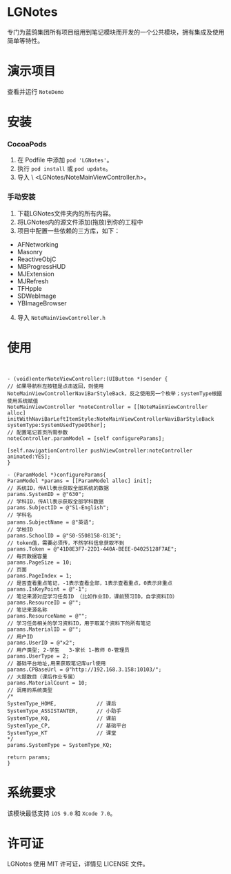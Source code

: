 # LGNotes
专门为蓝鸽集团所有项目组用到笔记模块而开发的一个公共模块，拥有集成及使用简单等特性。


演示项目
==============
查看并运行 `NoteDemo`


安装
==============

### CocoaPods

1. 在 Podfile 中添加  `pod 'LGNotes'`。
2. 执行 `pod install` 或 `pod update`。
3. 导入 \ <LGNotes/NoteMainViewController.h\>。


### 手动安装

1. 下载LGNotes文件夹内的所有内容。
2. 将LGNotes内的源文件添加(拖放)到你的工程中
3. 项目中配置一些依赖的三方库，如下：
* AFNetworking
* Masonry
* ReactiveObjC
* MBProgressHUD
* MJExtension
* MJRefresh
* TFHpple
* SDWebImage
* YBImageBrowser
4. 导入 `NoteMainViewController.h`

使用
==============
```obj-c


- (void)enterNoteViewController:(UIButton *)sender {
// 如果导航栏左按钮是点击返回，则使用NoteMainViewControllerNaviBarStyleBack，反之使用另一个枚举；systemType根据使用系统赋值
NoteMainViewController *noteController = [[NoteMainViewController alloc] initWithNaviBarLeftItemStyle:NoteMainViewControllerNaviBarStyleBack systemType:SystemUsedTypeOther];
// 配置笔记首页所需参数
noteController.paramModel = [self configureParams];

[self.navigationController pushViewController:noteController animated:YES];
}

- (ParamModel *)configureParams{
ParamModel *params = [[ParamModel alloc] init];
// 系统ID，传All表示获取全部系统的数据
params.SystemID = @"630";
// 学科ID，传All表示获取全部学科数据
params.SubjectID = @"S1-English";
// 学科名
params.SubjectName = @"英语";
// 学校ID
params.SchoolID = @"S0-S508158-813E";
// token值，需要必须传，不然学科信息获取不到
params.Token = @"41D8E3F7-22D1-440A-BEEE-04025128F7AE";
// 每页数据容量
params.PageSize = 10;
// 页面
params.PageIndex = 1;
// 是否查看重点笔记，-1表示查看全部，1表示查看重点，0表示非重点
params.IsKeyPoint = @"-1";
// 笔记来源对应学习任务ID （比如作业ID，课前预习ID，自学资料ID）
params.ResourceID = @"";
// 笔记来源名称
params.ResourceName = @"";
// 学习任务相关的学习资料ID，用于取某个资料下的所有笔记
params.MaterialID = @"";
// 用户ID
params.UserID = @"x2";
// 用户类型; 2-学生   3-家长 1-教师 0-管理员
params.UserType = 2;
// 基础平台地址,用来获取笔记库url使用
params.CPBaseUrl = @"http://192.168.3.158:10103/";
// 大题数目（课后作业专属）
params.MaterialCount = 10;
// 调用的系统类型
/*
SystemType_HOME,             // 课后
SystemType_ASSISTANTER,      // 小助手
SystemType_KQ,               // 课前
SystemType_CP,               // 基础平台
SystemType_KT                // 课堂
*/
params.SystemType = SystemType_KQ;

return params;
}
```

系统要求
==============
该模块最低支持 `iOS 9.0` 和  `Xcode 7.0`。

许可证
==============
LGNotes 使用 MIT 许可证，详情见 LICENSE 文件。
